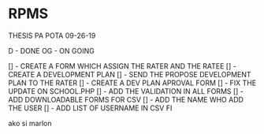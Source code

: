 # RPMS

THESIS PA POTA 09-26-19

D - DONE
OG - ON GOING

[] - CREATE A FORM WHICH ASSIGN THE RATER AND THE RATEE
[] - CREATE A DEVELOPMENT PLAN
[] - SEND THE PROPOSE DEVELOPMENT PLAN TO THE RATER
[] - CREATE A DEV PLAN APROVAL FORM
[] - FIX THE UPDATE ON SCHOOL.PHP
[] - ADD THE VALIDATION IN ALL FORMS
[] - ADD DOWNLOADABLE FORMS FOR CSV
[] - ADD THE NAME WHO ADD THE USER
[] - ADD LIST OF USERNAME IN CSV FI

ako si marlon
